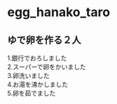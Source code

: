 # egg_hanako_taro
ゆで卵を作る２人
---
1.銀行でおろしました  
2.スーパーで卵をかいました  
3.卵洗いました  
4.お湯を沸かしました  
5.卵を茹でました  


  
